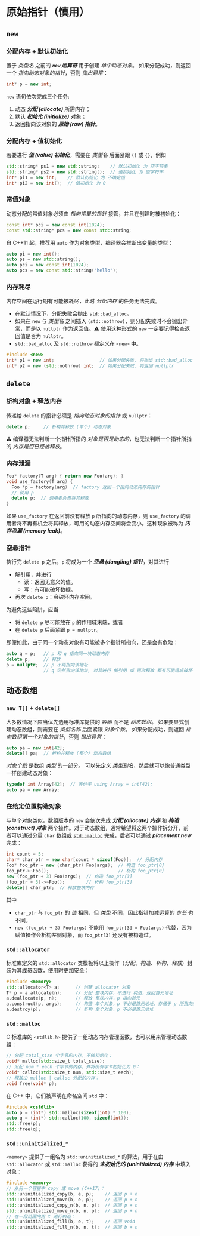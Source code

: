 # 原始指针（慎用）

## `new`

### 分配内存 + 默认初始化

置于 *类型名* 之前的 ***`new` 运算符*** 用于创建 *单个动态对象*。
如果分配成功，则返回一个 *指向动态对象的指针*，否则 *抛出异常*：

```cpp
int* p = new int;
```

`new` 语句依次完成三个任务:

1. 动态 ***分配 (allocate)*** 所需内存；
2. 默认 ***初始化 (initialize)*** 对象；
3. 返回指向该对象的 ***原始 (raw) 指针***。

### 分配内存 + 值初始化

若要进行 ***值 (value) 初始化***，需要在 *类型名* 后面紧跟 `()` 或 `{}`，例如

```cpp
std::string* ps1 = new std::string;    // 默认初始化 为 空字符串
std::string* ps2 = new std::string();  // 值初始化 为 空字符串
int* pi1 = new int;    // 默认初始化 为 不确定值
int* pi2 = new int();  // 值初始化 为 0
```

### 常值对象

动态分配的常值对象必须由 *指向常量的指针* 接管，并且在创建时被初始化：

```cpp
const int* pci = new const int(1024);
const std::string* pcs = new const std::string;
```

自 C++11 起，推荐用 `auto` 作为对象类型，编译器会推断出变量的类型：

```cpp
auto pi = new int();
auto ps = new std::string();
auto pci = new const int(1024);
auto pcs = new const std::string("hello");
```

### 内存耗尽

内存空间在运行期有可能被耗尽，此时 *分配内存* 的任务无法完成。

- 在默认情况下，分配失败会抛出 `std::bad_alloc`。
- 如果在 `new` 与 *类型名* 之间插入 `(std::nothrow)`，则分配失败时不会抛出异常，而是以 `nullptr` 作为返回值。⚠️ 使用这种形式的 `new` 一定要记得检查返回值是否为 `nullptr`。
- `std::bad_alloc` 及 `std::nothrow` 都定义在 `<new>` 中。

```cpp
#include <new>
int* p1 = new int;                 // 如果分配失败, 将抛出 std::bad_alloc
int* p2 = new (std::nothrow) int;  // 如果分配失败, 将返回 nullptr
```

## `delete`

### 析构对象 + 释放内存

传递给 `delete` 的指针必须是 *指向动态对象的指针* 或 `nullptr`：

```cpp
delete p;     // 析构并释放 (单个) 动态对象
```

⚠️ 编译器无法判断一个指针所指的 *对象是否是动态的*，也无法判断一个指针所指的 *内存是否已经被释放*。

### 内存泄漏

```cpp
Foo* factory(T arg) { return new Foo(arg); }
void use_factory(T arg) {
  Foo *p = factory(arg)  // factory 返回一个指向动态内存的指针
  // 使用 p
  delete p;  // 调用者负责将其释放
}
```

如果 `use_factory` 在返回前没有释放 `p` 所指向的动态内存，则 `use_factory` 的调用者将不再有机会将其释放，可用的动态内存空间将会变小。这种现象被称为 ***内存泄漏 (memory leak)***。

### 空悬指针

执行完 `delete p` 之后，`p` 将成为一个 ***空悬 (dangling) 指针***，对其进行

- 解引用，并进行
  - 读：返回无意义的值。
  - 写：有可能破坏数据。
- 再次 `delete p`：会破坏内存空间。

为避免这些陷阱，应当

- 将 `delete p` 尽可能放在 `p` 的作用域末端，或者
- 在 `delete p` 后面紧跟 `p = nullptr`。

即便如此，由于同一个动态对象有可能被多个指针所指向，还是会有危险：

```cpp
auto q = p;   // p 和 q 指向同一块动态内存
delete p;     // 释放
p = nullptr;  // p 不再指向该地址
              // q 仍然指向该地址, 对其进行 解引用 或 再次释放 都有可能造成破坏
```

## 动态数组

### `new T[]` + `delete[]`

大多数情况下应当优先选用标准库提供的 *容器* 而不是 *动态数组*。
如果要显式创建动态数组，则需要在 *类型名称* 后面紧跟 *对象个数*。
如果分配成功，则返回 *指向数组第一个对象的指针*，否则 *抛出异常*：

```cpp
auto pa = new int[42];
delete[] pa;  // 析构并释放 (整个) 动态数组
```

*对象个数* 是数组 *类型* 的一部分。
可以先定义 *类型别名*，然后就可以像普通类型一样创建动态对象：

```cpp
typedef int Array[42];  // 等价于 using Array = int[42];
auto pa = new Array;
```

### 在给定位置构造对象

与单个对象类似，数组版本的 `new` 会依次完成 ***分配 (allocate) 内存*** 和 ***构造 (construct) 对象*** 两个操作。对于动态数组，通常希望将这两个操作拆分开，前者可以通过分量 `char` 数组或 [`std::malloc`](#`std::malloc`) 完成，后者可以通过 ***placement new*** 完成：

```cpp
int count = 5;
char* char_ptr = new char[count * sizeof(Foo)];  // 分配内存
Foo* foo_ptr = new (char_ptr) Foo(args);  // 构造 foo_ptr[0]
foo_ptr->~Foo();                          // 析构 foo_ptr[0]
new (foo_ptr + 3) Foo(args);  // 构造 foo_ptr[3]
(foo_ptr + 3)->~Foo();        // 析构 foo_ptr[3]
delete[] char_ptr;  // 释放整块内存
```

其中

- `char_ptr` 与 `foo_ptr` 的 *值* 相同，但 *类型* 不同，因此指针加减运算的 *步长* 也不同。
- `new (foo_ptr + 3) Foo(args)` 不能用 `foo_ptr[3] = Foo(args)` 代替，因为赋值操作会析构左侧对象，而 `foo_ptr[3]` 还没有被构造过。

### `std::allocator`

标准库定义的 `std::allocator` 类模板将以上操作（*分配*、*构造*、*析构*、*释放*）封装为其成员函数，使用时更加安全：

```cpp
#include <memory>
std::allocator<T> a;      // 创建 allocator 对象
T* p = a.allocate(n);     // 分配 整块内存，不进行 构造，返回首元地址
a.deallocate(p, n);       // 释放 整块内存，p 指向首元
a.construct(p, args);     // 构造 单个对象，p 不必是首元地址，存储于 p 所指向的位置
a.destroy(p);             // 析构 单个对象，p 不必是首元地址
```

### `std::malloc`

C 标准库的 `<stdlib.h>` 提供了一组动态内存管理函数，也可以用来管理动态数组：

```cpp
// 分配 total_size 个字节的内存，不做初始化：
void* malloc(std::size_t total_size);
// 分配 num * each 个字节的内存，并将所有字节初始化为 0：
void* calloc(std::size_t num, std::size_t each);
// 释放由 malloc | calloc 分配的内存：
void free(void* p);
```

在 C++ 中，它们被声明在命名空间 `std` 中：

```cpp
#include <cstdlib>
auto p = (int*) std::malloc(sizeof(int) * 100);
auto q = (int*) std::calloc(100, sizeof(int));
std::free(p);
std::free(q);
```

### `std::uninitialized_*`

`<memory>` 提供了一组名为 `std::uninitialized_*` 的算法，用于在由 `std::allocator` 或 `std::malloc` 获得的 ***未初始化的 (uninitialized) 内存*** 中填入对象：

```cpp
#include <memory>
// 从另一个容器中 copy 或 move (C++17)：
std::uninitialized_copy(b, e, p);    // 返回 p + n
std::uninitialized_move(b, e, p);    // 返回 p + n
std::uninitialized_copy_n(b, n, p);  // 返回 p + n
std::uninitialized_move_n(b, n, p);  // 返回 p + n
// 在一段范围内用 t 进行构造：
std::uninitialized_fill(b, e, t);    // 返回 void
std::uninitialized_fill_n(b, n, t);  // 返回 b + n
```